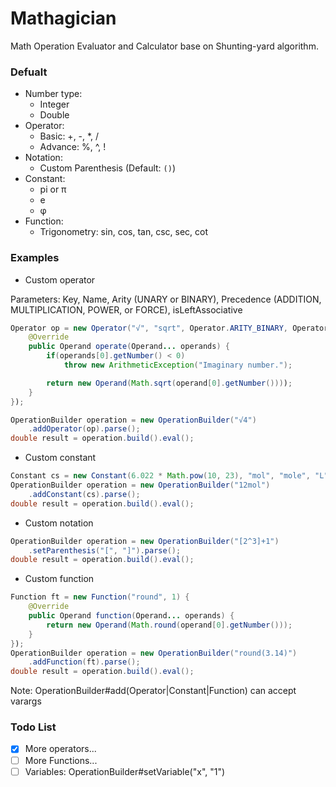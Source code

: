 # Mathagician
Math Operation Evaluator and Calculator base on Shunting-yard algorithm. <br />

### Defualt
- Number type: 
  - Integer
  - Double
- Operator: 
  - Basic: +, -, *, /
  - Advance: %, ^, !
- Notation: 
  - Custom Parenthesis (Default: `()`)
- Constant: 
  - pi or π
  - e
  - φ
- Function: 
  - Trigonometry: sin, cos, tan, csc, sec, cot
  
### Examples
- Custom operator

Parameters: Key, Name, Arity (UNARY or BINARY),
Precedence (ADDITION, MULTIPLICATION, POWER, or FORCE), isLeftAssociative
```java 
Operator op = new Operator("√", "sqrt", Operator.ARITY_BINARY, Operator.POWER, false){
    @Override
    public Operand operate(Operand... operands) {
        if(operands[0].getNumber() < 0)
            throw new ArithmeticException("Imaginary number.");

        return new Operand(Math.sqrt(operand[0].getNumber())));
    }
});

OperationBuilder operation = new OperationBuilder("√4")
    .addOperator(op).parse();
double result = operation.build().eval();
``` 
- Custom constant

```java 
Constant cs = new Constant(6.022 * Math.pow(10, 23), "mol", "mole", "L");
OperationBuilder operation = new OperationBuilder("12mol")
    .addConstant(cs).parse();
double result = operation.build().eval();
```
- Custom notation

```java 
OperationBuilder operation = new OperationBuilder("[2^3]+1")
    .setParenthesis("[", "]").parse();
double result = operation.build().eval();
```
- Custom function <br />

```java 
Function ft = new Function("round", 1) {
    @Override
    public Operand function(Operand... operands) {
        return new Operand(Math.round(operand[0].getNumber()));
    }
});
OperationBuilder operation = new OperationBuilder("round(3.14)")
    .addFunction(ft).parse();
double result = operation.build().eval();
```
Note: OperationBuilder#add(Operator|Constant|Function) can accept varargs

### Todo List
- [x] More operators...
- [ ] More Functions... 
- [ ] Variables: OperationBuilder#setVariable("x", "1")